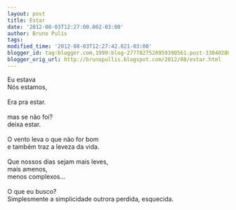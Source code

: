 ```yaml
---
layout: post
title: Estar
date: '2012-08-03T12:27:00.002-03:00'
author: Bruno Pulis
tags: 
modified_time: '2012-08-03T12:27:42.821-03:00'
blogger_id: tag:blogger.com,1999:blog-2777827520959390561.post-3304028055324573840
blogger_orig_url: http://brunopullis.blogspot.com/2012/08/estar.html
---
```


Eu estava<br />Nós estamos,<br /><br />Era pra estar.<br /><br />mas se não foi?<br />deixa estar.<br /><br />O vento leva o que não for bom<br />e também traz a leveza da vida.<br /><br />Que nossos dias sejam mais leves,<br />mais amenos,<br />menos complexos...<br /><br />O que eu busco?<br />Simplesmente a simplicidade outrora perdida, esquecida.<br /><br />